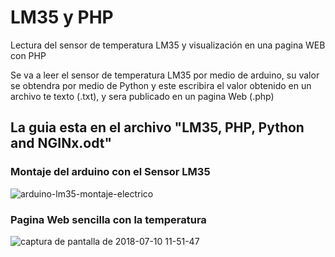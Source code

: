 # LM35 y PHP
Lectura del sensor de temperatura LM35 y visualización en una pagina WEB con PHP

Se va a leer el sensor de temperatura LM35 por medio de arduino, su valor se obtendra por medio de Python y este escribira el valor obtenido en un archivo te texto (.txt), y sera publicado en un pagina Web (.php)

## La guia esta en el archivo "LM35, PHP, Python and NGINx.odt"

### Montaje del arduino con el Sensor LM35
![arduino-lm35-montaje-electrico](https://user-images.githubusercontent.com/40973132/42524654-ce3d5df6-8436-11e8-8ef8-ca391175526f.png)

### Pagina Web sencilla con la temperatura

![captura de pantalla de 2018-07-10 11-51-47](https://user-images.githubusercontent.com/40973132/42525075-ded77d44-8437-11e8-8ae2-1d148d6fe331.png)
